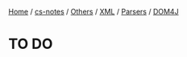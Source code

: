 [Home](https://mengxianbin.github.io) /
[cs-notes](https://mengxianbin.github.io/cs-notes/content) /
[Others](https://mengxianbin.github.io/cs-notes/content/Others) /
[XML](https://mengxianbin.github.io/cs-notes/content/Others/XML) /
[Parsers](https://mengxianbin.github.io/cs-notes/content/Others/XML/Parsers) /
[DOM4J](https://mengxianbin.github.io/cs-notes/content/Others/XML/Parsers/DOM4J)

# TO DO
